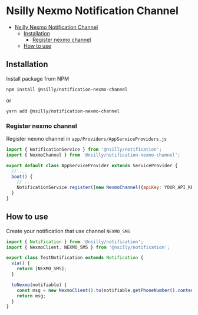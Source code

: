 # Nsilly Nexmo Notification Channel

- [Nsilly Nexmo Notification Channel](#nsilly-nexmo-notification-channel)
  - [Installation](#installation)
    - [Register nexmo channel](#register-nexmo-channel)
  - [How to use](#how-to-use)


## Installation

Install package from NPM


```
npm install @nsilly/notification-nexmo-channel
```

or

```
yarn add @nsilly/notification-nexmo-channel
```


### Register nexmo channel

Register nexmo channel in `app/Providers/AppServiceProviders.js`

```javascript
import { NotificationService } from '@nsilly/notification';
import { NexmoChannel } from '@nsilly/notification-nexmo-channel';

export default class AppServiceProvider extends ServiceProvider {
  // ...
  boot() {
    // ...
    NotificationService.register([new NexmoChannel({apiKey: YOUR_API_KEY, apiSecret: YOUR_API_SECRET})]);
  }
}

```

## How to use

Create your notification that use channel `NEXMO_SMS`

```javascript
import { Notification } from '@nsilly/notification';
import { NexmoClient, NEXMO_SMS } from '@nsilly/notification';

export class TestNotification extends Notification {
  via() {
    return [NEXMO_SMS];
  }

  toNexmo(notifiable) {
    const msg = new NexmoClient().to(notifiable.getPhoneNumber().content('Good morning'));
    return msg;
  }
}
```
